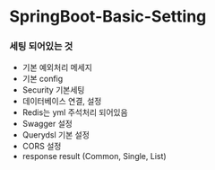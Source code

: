 # SpringBoot-Basic-Setting

### 세팅 되어있는 것
* 기본 예외처리 메세지
* 기본 config
* Security 기본세팅
* 데이터베이스 연결, 설정
* Redis는 yml 주석처리 되어있음
* Swagger 설정
* Querydsl 기본 설정
* CORS 설정
* response result (Common, Single, List)

